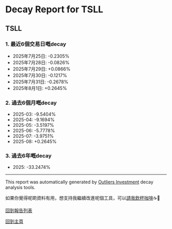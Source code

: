 # Decay Report for TSLL

## TSLL

### 1. 最近6個交易日嘅decay

- 2025年7月25日: -0.2305%
- 2025年7月28日: -0.0826%
- 2025年7月29日: +0.0866%
- 2025年7月30日: -0.1217%
- 2025年7月31日: -0.2678%
- 2025年8月1日: +0.2645%

### 2. 過去6個月嘅decay

- 2025-03: -9.5404%
- 2025-04: -9.1694%
- 2025-05: -3.5197%
- 2025-06: -5.7778%
- 2025-07: -3.9751%
- 2025-08: +0.2645%

### 3. 過去6年嘅decay

- 2025: -33.2474%

------------------------------
This report was automatically generated by [Outliers Investment](https://outliersecon.github.io/Outliers-Investment/) decay analysis tools.

如果你覺得呢啲資料有用，想支持我繼續改進呢個工具，可以[請我飲杯咖啡](https://buymeacoffee.com/outliersecon)☕🙏

[回到報告列表](https://outliersecon.github.io/Outliers-Investment/reports/reports_public)

[回到主頁](https://outliersecon.github.io/Outliers-Investment/)